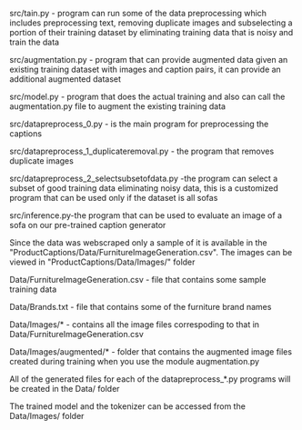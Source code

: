 src/tain.py - program can run some of the data preprocessing  which includes preprocessing text, removing duplicate images and subselecting a portion of their training dataset by eliminating training data that is noisy and train the data

src/augmentation.py - program that can provide augmented data given an existing training dataset with images and caption pairs, it can 
provide an additional augmented dataset

src/model.py - program that does the actual training and also can call the augmentation.py file to augment the existing training data

src/datapreprocess_0.py - is the main program for preprocessing the captions

src/datapreprocess_1_duplicateremoval.py - the program that removes duplicate images

src/datapreprocess_2_selectsubsetofdata.py -the program  can select a subset of good training data eliminating noisy data, this is a customized program that can be used only if the dataset is all sofas 

src/inference.py-the program that can be used to evaluate an image of a sofa on our pre-trained caption generator

Since the data was webscraped only a sample of it is available in the "ProductCaptions/Data/FurnitureImageGeneration.csv". The images can be viewed in "ProductCaptions/Data/Images/" folder

Data/FurnitureImageGeneration.csv - file that contains some sample training data

Data/Brands.txt - file that contains some of the furniture brand names 

Data/Images/* - contains all the image files correspoding to that in Data/FurnitureImageGeneration.csv 

Data/Images/augmented/* - folder that contains the augmented image files created during training when you use the module augmentation.py 

All of the generated files for each of the datapreprocess_*.py programs will be created in the Data/ folder

The trained model and the tokenizer can be accessed from the Data/Images/ folder



